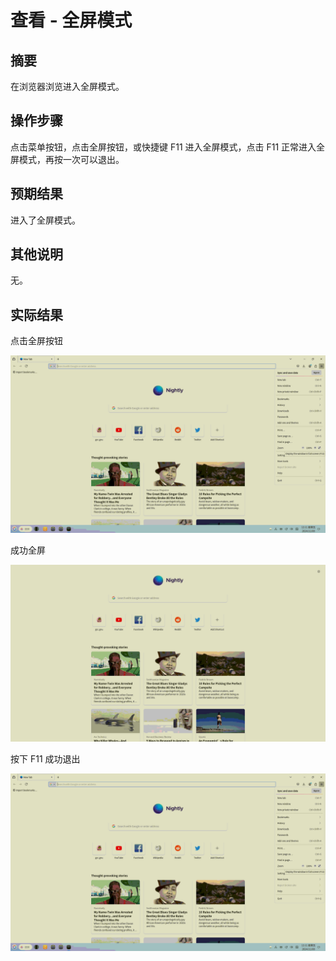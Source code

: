 # 查看 - 全屏模式

## 摘要

在浏览器浏览进入全屏模式。

## 操作步骤

点击菜单按钮，点击全屏按钮，或快捷键 F11 进入全屏模式，点击 F11 正常进入全屏模式，再按一次可以退出。

## 预期结果

进入了全屏模式。

## 其他说明

无。

## 实际结果

点击全屏按钮

![alt text](image-7.png)

成功全屏

![alt text](image-8.png)

按下 F11 成功退出

![alt text](image-7.png)
